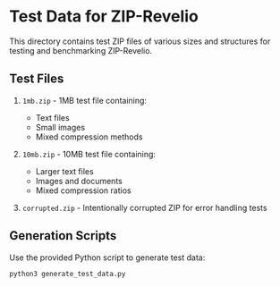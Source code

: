 # Test Data for ZIP-Revelio

This directory contains test ZIP files of various sizes and structures for testing and benchmarking ZIP-Revelio.

## Test Files

1. `1mb.zip` - 1MB test file containing:
   - Text files
   - Small images
   - Mixed compression methods

2. `10mb.zip` - 10MB test file containing:
   - Larger text files
   - Images and documents
   - Mixed compression ratios

3. `corrupted.zip` - Intentionally corrupted ZIP for error handling tests

## Generation Scripts

Use the provided Python script to generate test data:

```bash
python3 generate_test_data.py
```
